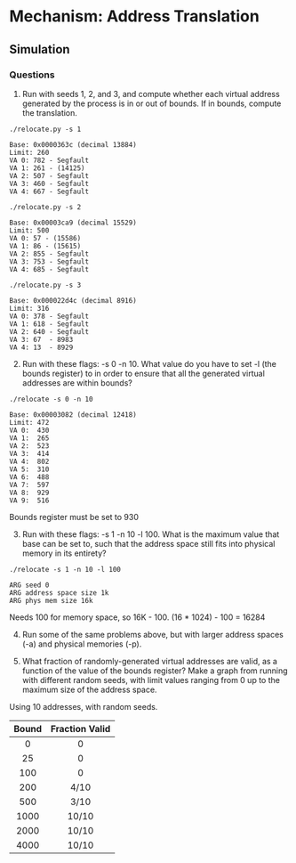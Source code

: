 
# Mechanism: Address Translation

## Simulation

### Questions

1. Run with seeds 1, 2, and 3, and compute whether each virtual address generated by the process is in or out of bounds. If in bounds, compute the translation.

```./relocate.py -s 1```

```
Base: 0x0000363c (decimal 13884)
Limit: 260
VA 0: 782 - Segfault
VA 1: 261 - (14125)
VA 2: 507 - Segfault
VA 3: 460 - Segfault
VA 4: 667 - Segfault
```

```./relocate.py -s 2```

```
Base: 0x00003ca9 (decimal 15529)
Limit: 500
VA 0: 57 - (15586)
VA 1: 86 - (15615)
VA 2: 855 - Segfault
VA 3: 753 - Segfault
VA 4: 685 - Segfault
```

```./relocate.py -s 3```

```
Base: 0x000022d4c (decimal 8916)
Limit: 316
VA 0: 378 - Segfault
VA 1: 618 - Segfault
VA 2: 640 - Segfault
VA 3: 67  - 8983
VA 4: 13  - 8929
```

2. Run with these flags: -s 0 -n 10. What value do you have to set -l (the bounds register) to in order to ensure that all the generated virtual addresses are within bounds?

```./relocate -s 0 -n 10```

```
Base: 0x00003082 (decimal 12418)
Limit: 472
VA 0:  430
VA 1:  265
VA 2:  523
VA 3:  414
VA 4:  802
VA 5:  310
VA 6:  488
VA 7:  597
VA 8:  929
VA 9:  516
```

Bounds register must be set to 930

3. Run with these flags: -s 1 -n 10 -l 100. What is the maximum value that base can be set to, such that the address space still fits into physical memory in its entirety?

```./relocate -s 1 -n 10 -l 100```

```
ARG seed 0
ARG address space size 1k
ARG phys mem size 16k
```

Needs 100 for memory space, so 16K - 100. (16 * 1024) - 100 = 16284

4. Run some of the same problems above, but with larger address spaces (-a) and physical memories (-p).

5.  What fraction of randomly-generated virtual addresses are valid, as a function of the value of the bounds register? Make a graph from running with different random seeds, with limit values ranging from 0 up to the maximum size of the address space.

Using 10 addresses, with random seeds.

| Bound | Fraction Valid |
|:-:|:-:|
|0|0|
|25|0|
|100|0|
|200|4/10|
|500|3/10|
|1000|10/10|
|2000|10/10|
|4000|10/10|
